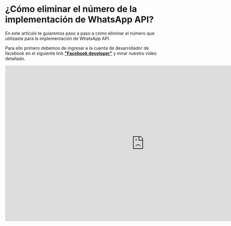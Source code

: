 # ¿Cómo eliminar el número de la implementación de WhatsApp API?

En este artículo te guiaremos paso a paso a cómo eliminar el número que utilizaste para la implementación de WhatsApp API.

Para ello primero debemos de ingresar a la cuenta de desarrollador de facebook en el siguiente link **["Facebook developer"](https://developers.facebook.com/?locale=es_ES)**  y mirar nuestro video detallado.

<p><iframe width="900" height="505" src="https://www.youtube.com/embed/6l_muDeaDmE" title="YouTube video player" frameborder="0" allow="accelerometer; autoplay; clipboard-write; encrypted-media; gyroscope; picture-in-picture; web-share" allowfullscreen="allowfullscreen"></iframe></p>